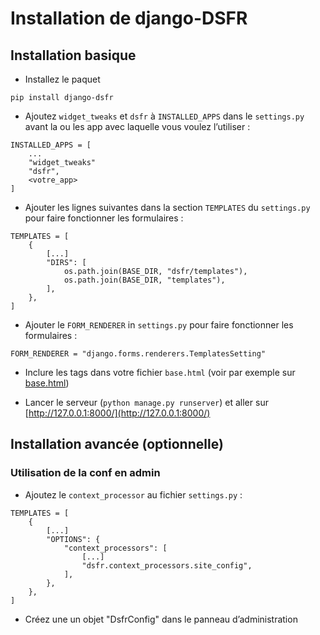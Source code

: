 # Installation de django-DSFR

## Installation basique

- Installez le paquet

```{ .bash .dsfr-code }
pip install django-dsfr
```

- Ajoutez `widget_tweaks` et `dsfr` à `INSTALLED_APPS` dans le `settings.py` avant la ou les app avec laquelle vous voulez l’utiliser :

```{.python .dsfr-code}
INSTALLED_APPS = [
    ...
    "widget_tweaks"
    "dsfr",
    <votre_app>
]
```

- Ajouter les lignes suivantes dans la section `TEMPLATES` du `settings.py` pour faire fonctionner les formulaires :

```{.python .dsfr-code}
TEMPLATES = [
    {
        [...]
        "DIRS": [
            os.path.join(BASE_DIR, "dsfr/templates"),
            os.path.join(BASE_DIR, "templates"),
        ],
    },
]
```

- Ajouter le `FORM_RENDERER` in `settings.py` pour faire fonctionner les formulaires :

```{.python .dsfr-code}
FORM_RENDERER = "django.forms.renderers.TemplatesSetting"
```

- Inclure les tags dans votre fichier `base.html` (voir par exemple sur [base.html](https://github.com/numerique-gouv/django-dsfr/blob/main/example_app/templates/example_app/base.html))

- Lancer le serveur (`python manage.py runserver`) et aller sur [http://127.0.0.1:8000/](http://127.0.0.1:8000/)


## Installation avancée (optionnelle)
### Utilisation de la conf en admin
- Ajoutez le `context_processor` au fichier `settings.py` :

```{.python .dsfr-code}
TEMPLATES = [
    {
        [...]
        "OPTIONS": {
            "context_processors": [
                [...]
                "dsfr.context_processors.site_config",
            ],
        },
    },
]
```

- Créez une un objet "DsfrConfig" dans le panneau d’administration
